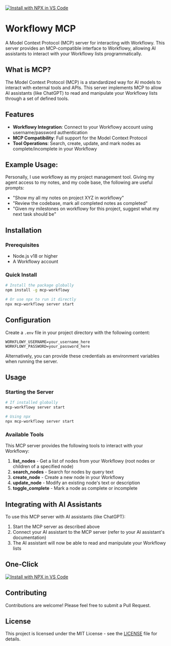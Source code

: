 [![Install with NPX in VS Code](https://img.shields.io/badge/VS_Code-Install_Azure_MCP_Server-0098FF?style=flat-square&logo=visualstudiocode&logoColor=white)](https://insiders.vscode.dev/redirect/mcp/install?name=Workflowy%20MCP&config=%7B%22command%22%3A%22npx%22%2C%22args%22%3A%5B%22-y%22%2C%22mcp-workflowy%40latest%22%2C%22server%22%2C%22start%22%5D%2C%20%22env%22%3A%20%7B%22WORKFLOWY_USERNAME%22%3A%22%22%2C%20%22WORKFLOWY_PASSWORD%22%3A%20%22%22%7D%7D)
# Workflowy MCP

A Model Context Protocol (MCP) server for interacting with Workflowy. This server provides an MCP-compatible interface to Workflowy, allowing AI assistants to interact with your Workflowy lists programmatically.

## What is MCP?

The Model Context Protocol (MCP) is a standardized way for AI models to interact with external tools and APIs. This server implements MCP to allow AI assistants (like ChatGPT) to read and manipulate your Workflowy lists through a set of defined tools.

## Features

- **Workflowy Integration**: Connect to your Workflowy account using username/password authentication
- **MCP Compatibility**: Full support for the Model Context Protocol
- **Tool Operations**: Search, create, update, and mark nodes as complete/incomplete in your Workflowy

## Example Usage:
Personally, I use workflowy as my project management tool.
Giving my agent access to my notes, and my code base, the following are useful prompts:

- "Show my all my notes on project XYZ in workflowy"
- "Review the codebase, mark all completed notes as completed"
- "Given my milestones on workflowy for this project, suggest what my next task should be"

## Installation

### Prerequisites
- Node.js v18 or higher
- A Workflowy account

### Quick Install
```bash
# Install the package globally
npm install -g mcp-workflowy

# Or use npx to run it directly
npx mcp-workflowy server start
```

## Configuration

Create a `.env` file in your project directory with the following content:

```
WORKFLOWY_USERNAME=your_username_here
WORKFLOWY_PASSWORD=your_password_here
```

Alternatively, you can provide these credentials as environment variables when running the server.

## Usage

### Starting the Server
```bash
# If installed globally
mcp-workflowy server start

# Using npx
npx mcp-workflowy server start
```

### Available Tools

This MCP server provides the following tools to interact with your Workflowy:

1. **list_nodes** - Get a list of nodes from your Workflowy (root nodes or children of a specified node)
2. **search_nodes** - Search for nodes by query text
3. **create_node** - Create a new node in your Workflowy
4. **update_node** - Modify an existing node's text or description
5. **toggle_complete** - Mark a node as complete or incomplete

## Integrating with AI Assistants

To use this MCP server with AI assistants (like ChatGPT):

1. Start the MCP server as described above
2. Connect your AI assistant to the MCP server (refer to your AI assistant's documentation)
3. The AI assistant will now be able to read and manipulate your Workflowy lists

## One-Click
[![Install with NPX in VS Code](https://img.shields.io/badge/VS_Code-Install_Azure_MCP_Server-0098FF?style=flat-square&logo=visualstudiocode&logoColor=white)](https://insiders.vscode.dev/redirect/mcp/install?name=Workflowy%20MCP&config=%7B%22command%22%3A%22npx%22%2C%22args%22%3A%5B%22-y%22%2C%22mcp-workflowy%40latest%22%2C%22server%22%2C%22start%22%5D%2C%20%22env%22%3A%20%7B%22WORKFLOWY_USERNAME%22%3A%22%22%2C%20%22WORKFLOWY_PASSWORD%22%3A%20%22%22%7D%7D)

## Contributing

Contributions are welcome! Please feel free to submit a Pull Request.

## License

This project is licensed under the MIT License - see the [LICENSE](LICENSE) file for details.